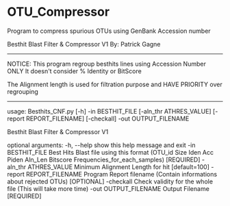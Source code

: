 # OTU_Compressor
Program to compress spurious OTUs using GenBank Accession number 

Besthit Blast Filter & Compressor V1
By: Patrick Gagne

--------------------------------------------

NOTICE:
This program regroup besthits lines using Accession Number ONLY
It doesn't consider % Identity or BitScore

The Alignment length is used for filtration purpose
and HAVE PRIORITY over regrouping

-------------------------------------------

usage: Besthits_CNF.py [-h] -in BESTHIT_FILE [-aln_thr ATHRES_VALUE]
                       [-report REPORT_FILENAME] [-checkall] -out
                       OUTPUT_FILENAME

Besthit Blast Filter & Compressor V1

optional arguments:
  -h, --help            show this help message and exit
  -in BESTHIT_FILE      Best Hits Blast file using this format (OTU_id Size
                        Iden Acc Piden Aln_Len Bitscore Frequencies_for_each_samples)
                        [REQUIRED]
  -aln_thr ATHRES_VALUE
                        Minimum Alignment Length for hit [default=100]
  -report REPORT_FILENAME
                        Program Report filename (Contain informations about
                        rejected OTUs) [OPTIONAL]
  -checkall             Check validity for the whole file (This will take more
                        time)
  -out OUTPUT_FILENAME  Output Filename [REQUIRED]
